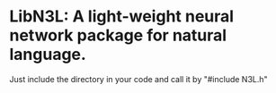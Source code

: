LibN3L: A light-weight neural network package for natural language.
======

Just include the directory in your code and call it by "#include N3L.h" 
